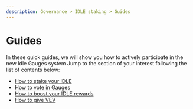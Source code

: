 ```yaml
---
description: Governance > IDLE staking > Guides
---
```


# Guides

In these quick guides, we will show you how to actively participate in the new Idle Gauges system Jump to the section of your interest following the list of contents below:

* [How to stake your IDLE](how-to-stake-your-idle.md)
* [How to vote in Gauges](how-to-vote-in-gauges.md)&#x20;
* [How to boost your IDLE rewards](how-to-boost-your-usdidle-rewards.md)
* [How to give VEV](how-to-give-vev.md)

